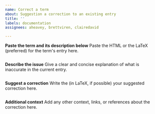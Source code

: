 ```yaml
---
name: Correct a term
about: Suggestion a correction to an existing entry
title: ''
labels: documentation
assignees: aheavey, brettviren, clairedavid

---
```


**Paste the term and its description below**
Paste the HTML or the LaTeX (preferred) for the term's entry here.
```

```

**Describe the issue**
Give a clear and concise explanation of what is inaccurate in the current entry.
```

```

**Suggest a correction**
Write the (in LaTeX, if possible) your suggested correction here.
```

```

**Additional context**
Add any other context, links, or references about the correction here.
```

```
